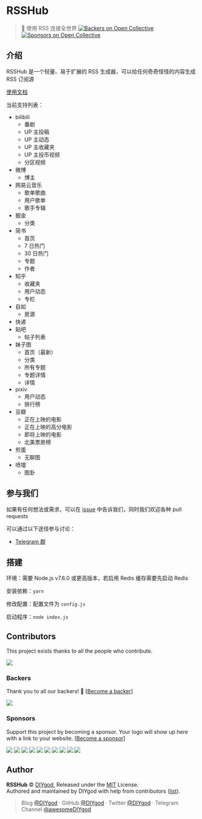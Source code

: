 # RSSHub

> 🍭 使用 RSS 连接全世界
[![Backers on Open Collective](https://opencollective.com/RSShub/backers/badge.svg)](#backers)
 [![Sponsors on Open Collective](https://opencollective.com/RSShub/sponsors/badge.svg)](#sponsors) 

## 介绍

RSSHub 是一个轻量、易于扩展的 RSS 生成器，可以给任何奇奇怪怪的内容生成 RSS 订阅源

[使用文档](https://rsshub.js.org)

当前支持列表：

- bilibili
  - 番剧
  - UP 主投稿
  - UP 主动态
  - UP 主收藏夹
  - UP 主投币视频
  - 分区视频
- 微博
  - 博主
- 网易云音乐
  - 歌单歌曲
  - 用户歌单
  - 歌手专辑
- 掘金
  - 分类
- 简书
  - 首页
  - 7 日热门
  - 30 日热门
  - 专题
  - 作者
- 知乎
  - 收藏夹
  - 用户动态
  - 专栏
- 自如
  - 房源
- 快递
- 贴吧
  - 帖子列表
- 妹子图
  - 首页（最新）
  - 分类
  - 所有专题
  - 专题详情
  - 详情
- pixiv
  - 用户动态
  - 排行榜
- 豆瓣
  - 正在上映的电影
  - 正在上映的高分电影
  - 即将上映的电影
  - 北美票房榜
- 煎蛋
  - 无聊图
- 喷嚏
  - 图卦

## 参与我们

如果有任何想法或需求，可以在 [issue](https://github.com/DIYgod/RSSHub/issues) 中告诉我们，同时我们欢迎各种 pull requests

可以通过以下途径参与讨论：

- [Telegram 群](https://t.me/rsshub)

## 搭建

环境：需要 Node.js v7.6.0 或更高版本，若启用 Redis 缓存需要先启动 Redis

安装依赖：`yarn`

修改配置：配置文件为 `config.js`

启动程序：`node index.js`

## Contributors

This project exists thanks to all the people who contribute.

<a href="https://github.com/DIYgod/RSSHub/graphs/contributors"><img src="https://opencollective.com/RSSHub/contributors.svg?width=890&button=false" /></a>

### Backers

Thank you to all our backers! 🙏 [[Become a backer](https://opencollective.com/RSSHub#backer)]

<a href="https://opencollective.com/RSSHub#backers" target="_blank"><img src="https://opencollective.com/RSSHub/backers.svg?width=890"></a>

### Sponsors

Support this project by becoming a sponsor. Your logo will show up here with a link to your website. [[Become a sponsor](https://opencollective.com/RSSHub#sponsor)]

<a href="https://opencollective.com/RSSHub/sponsor/0/website" target="_blank"><img src="https://opencollective.com/RSSHub/sponsor/0/avatar.svg"></a>
<a href="https://opencollective.com/RSSHub/sponsor/1/website" target="_blank"><img src="https://opencollective.com/RSSHub/sponsor/1/avatar.svg"></a>
<a href="https://opencollective.com/RSSHub/sponsor/2/website" target="_blank"><img src="https://opencollective.com/RSSHub/sponsor/2/avatar.svg"></a>
<a href="https://opencollective.com/RSSHub/sponsor/3/website" target="_blank"><img src="https://opencollective.com/RSSHub/sponsor/3/avatar.svg"></a>
<a href="https://opencollective.com/RSSHub/sponsor/4/website" target="_blank"><img src="https://opencollective.com/RSSHub/sponsor/4/avatar.svg"></a>
<a href="https://opencollective.com/RSSHub/sponsor/5/website" target="_blank"><img src="https://opencollective.com/RSSHub/sponsor/5/avatar.svg"></a>
<a href="https://opencollective.com/RSSHub/sponsor/6/website" target="_blank"><img src="https://opencollective.com/RSSHub/sponsor/6/avatar.svg"></a>
<a href="https://opencollective.com/RSSHub/sponsor/7/website" target="_blank"><img src="https://opencollective.com/RSSHub/sponsor/7/avatar.svg"></a>
<a href="https://opencollective.com/RSSHub/sponsor/8/website" target="_blank"><img src="https://opencollective.com/RSSHub/sponsor/8/avatar.svg"></a>
<a href="https://opencollective.com/RSSHub/sponsor/9/website" target="_blank"><img src="https://opencollective.com/RSSHub/sponsor/9/avatar.svg"></a>



## Author

**RSSHub** © [DIYgod](https://github.com/DIYgod), Released under the [MIT](./LICENSE) License.<br>
Authored and maintained by DIYgod with help from contributors ([list](https://github.com/DIYgod/DPlayer/contributors)).

> Blog [@DIYgod](https://diygod.me) · GitHub [@DIYgod](https://github.com/DIYgod) · Twitter [@DIYgod](https://twitter.com/DIYgod) · Telegram Channel [@awesomeDIYgod](https://t.me/awesomeDIYgod)






